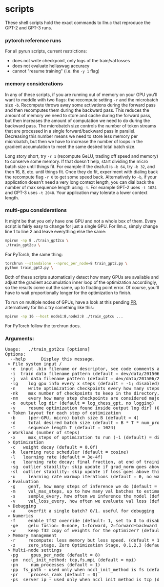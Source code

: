 # scripts

These shell scripts hold the exact commands to llm.c that reproduce the GPT-2 and GPT-3 runs.

### pytorch reference runs

For all pyrun scripts, current restrictions:

- does not write checkpoint, only logs of the train/val losses
- does not evaluate hellaswag accuracy
- cannot "resume training" (i.e. the `-y 1` flag)

### memory considerations

In any of these scripts, if you are running out of memory on your GPU you'll want to meddle with two flags: the recompute setting `-r` and the microbatch size `-b`. Recompute throws away some activations during the forward pass and then recomputes them during the backward pass. This reduces the amount of memory we need to store and cache during the forward pass, but then increases the amount of computation we need to do during the backward pass. The microbatch size controls the number of token streams that are processed in a single forward/backward pass in parallel. Decreasing this number means we need to store less memory per microbatch, but then we have to increase the number of loops in the gradient accumulation to meet the same desired total batch size.

Long story short, try `-r 1` (recompute GeLU, trading off speed and memory) to conserve some memory. If that doesn't help, start dividing the micro batch size until things fit. For example if the deafult is `-b 64`, try `-b 32`, and then 16, 8, etc. until things fit. Once they do fit, experiment with dialing back the recompute flag `-r 0` to get some speed back. Alternatively to `-b`, if your application doesn't need a very long context length, you can dial back the number of max sequence length using `-t`. For example GPT-2 uses `-t 1024` and GPT-3 uses `-t 2048`. Your application may tolerate a lower context length.

### multi-gpu considerations

It might be that you only have one GPU and not a whole box of them. Every script is fairly easy to change for just a single GPU. For llm.c, simply change line 1 to line 2 and leave everything else the same:

```bash
mpirun -np 8 ./train_gpt2cu \
./train_gpt2cu \
```

For PyTorch, the same thing:

```bash
torchrun --standalone --nproc_per_node=8 train_gpt2.py \
python train_gpt2.py \
```

Both of these scripts automatically detect how many GPUs are available and adjust the gradient accumulation inner loop of the optimization accordingly, so the results come out the same, up to floating point error. Of course, you'll have to wait proportionally longer for the optimization to finish.

To run on multiple nodes of GPUs, have a look at this pending [PR](https://github.com/karpathy/llm.c/pull/426), alternatively for llm.c try something like this:

```bash
mpirun -np 16 --host node1:8,node2:8 ./train_gptcu ...
```

For PyTorch follow the torchrun docs.

### Arguments:
<pre>
Usage:   ./train_gpt2cu [options]
Options:
  --help      Display this message.
 > File system input /
  -e <string> input .bin filename or descriptor, see code comments as docs. (default = chessGPT_d8_bf16.bin)
  -i <string> train data filename pattern (default = dev/data/201506/201506_train_*.bin)
  -j <string> val data filename pattern (default = dev/data/201506/201506_val_*.bin)
  -lg <int>   log gpu info every x steps (default = -1; disabled)
  -n <int>    write optimization checkpoints every how many steps? (default 0, don't)
  -nk <int>   max number of checkpoints to keep in the directory, removing old ones (0 = disable, default)
  -nm <int>   every how many step checkpoints are considered major? major checkpoints never get deleted.
  -o <string> output log dir (default = log_chess_gpt, no logging)
  -y <int>    resume optimization found inside output log dir? (0=restart/overwrite, 1=resume/append)
 > Token layout for each step of optimization
  -b <int>    (per-GPU, micro) batch size B (default = 4)
  -d <int>    total desired batch size (default = B * T * num_processes, i.e. no grad accumulation
  -t <int>    sequence length T (default = 1024)
 > Workload (number of steps)
  -x <int>    max_steps of optimization to run (-1 (default) = disable, run 1 epoch)
 > Optimization
  -c <float>  weight decay (default = 0.0f)
  -k <string> learning rate scheduler (default = cosine)
  -l <float>  learning rate (default = 3e-4f)
  -q <float>  learning rate decay: final fraction, at end of training (default = 1.0 (no decay))
  -sg <float> outlier stability: skip update if grad_norm goes above this in zscore (0.0f=off)
  -sl <float> outlier stability: skip update if loss goes above this in zscore (0.0f=off)
  -u <int>    learning rate warmup iterations (default = 0, no warmup)
 > Evaluation
  -g <int>    genT, how many steps of inference we do (default = 64)
  -m <int>    val_max_steps, up to how many val batches to estimate val loss? (default = 20)
  -s <int>    sample_every, how often we inference the model (default = 20)
  -v <int>    val_loss_every, how often we evaluate val loss (default = 20)
 > Debugging
  -a <int>    overfit a single batch? 0/1. useful for debugging
 > Numerics
  -f <int>    enable_tf32 override (default: 1, set to 0 to disable tf32)
  -ge <int>   gelu fusion: 0=none, 1=forward, 2=forward+backward (default: 2 for >=SM90, 0 for older GPUs)
  -w <int>    keep f32 copy of weights for the optimizer? (default: 1)
 > Memory management
  -r <int>    recompute: less memory but less speed. (default = 1), 0|1|2 = none,gelu,gelu+ln
  -z <int>    zero_stage, Zero Optimization Stage, 0,1,2,3 (default = 0)
 > Multi-node settings
  -pg <int>    gpus_per_node (default = 8)
  -pm <string> nccl_init_method: tcp,fs,mpi (default = mpi)
  -pn <int>    num_processes (default = 1)
  -pp <string> fs_path - used only when nccl_init_method is fs (default = /tmp)
  -pr <int>    process_rank (default = 0)
  -ps <string> server_ip - used only when nccl_init_method is tcp (default = -1)
</pre>